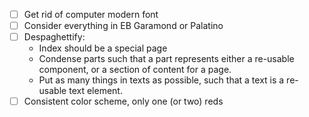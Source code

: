 -   [ ] Get rid of computer modern font
-   [ ] Consider everything in EB Garamond or Palatino
-   [ ] Despaghettify:
    -   Index should be a special page
    -   Condense parts such that a part represents either a re-usable component, or a section of content for a page.
    -   Put as many things in texts as possible, such that a text is a re-usable text element.
-   [ ] Consistent color scheme, only one (or two) reds
